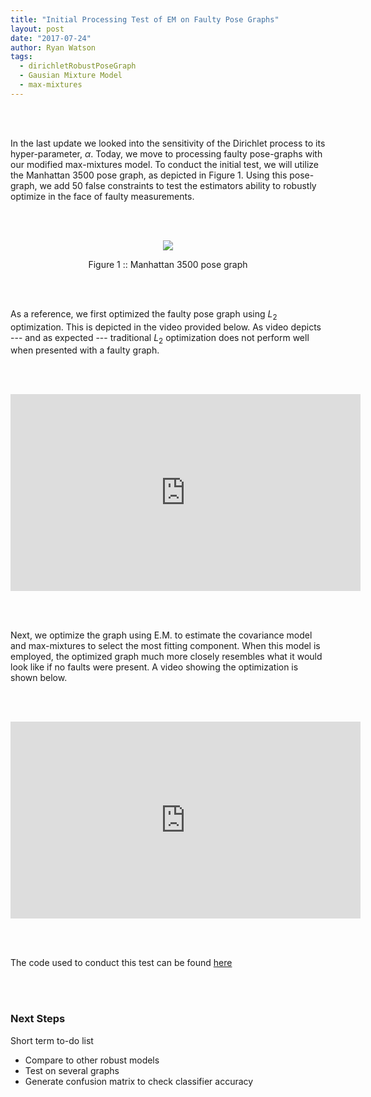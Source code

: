 ```yaml
---
title: "Initial Processing Test of EM on Faulty Pose Graphs"
layout: post
date: "2017-07-24"
author: Ryan Watson 
tags:
  - dirichletRobustPoseGraph
  - Gausian Mixture Model
  - max-mixtures
---
```


<br><br>

In the last update we looked into the sensitivity of the Dirichlet process to its hyper-parameter, $\alpha$. Today, we move to processing faulty pose-graphs with our modified max-mixtures model. To conduct the initial test, we will utilize the Manhattan 3500 pose graph, as depicted in Figure 1. Using this pose-graph, we add 50 false constraints to test the estimators ability to robustly optimize in the face of faulty measurements.

<br>
<br>
<p align="center">
<a href="https://lh3.googleusercontent.com/5Cj-uK-5pzui25GzHKXZeG6dlW-M3fgMmpgQyuzm50YjuqFMqcSUz8L-xFPTbk72xGP2RkJEP_mtgP7a7Smzj_GOnY4kDgW7D9GqWXYHbCNspGqE9VSjDcro9NOGDx-1zEZ6upqO03GpGQiSr-BmUqYDsDMUuSxFyAWP9sB7vA3xhNCUuu9x_H389yHgut8OrJhSkRV5Lh5MR9nZIPEyGCwE2X2rxPUisMp5qSA2cJQKoq8HRK2hw3Tyo62JNqBl39Q7BLLy5a2IIGMdAQS__PkUB0byNHCKm4oeeZQBhITOFEcgeRHB4PS5woYqwlJnf48V-Dl6Oty_MNeyVPgRwlSksgYxQkQdxM5CAM-ammMrdSZRHYqK1vkR6EB_wHKPLBPALVVNK7VHH8CXyDEObMjljTxkor1d8ZgmiRlVfE9kqiEipK4S2Mpwz4VoP9SVMbvIVXds7SZ9rmUKXFV5r1lYms18LW0D8cWil3QUGDvvk4RaYJo1OmZEoTwMJndS_Xq4E7xHGNslm0TzH3EO4vfea5_4XrfUozQYnFz4U4mW9ZnfcG7c-jWHLb5Rb8d2kgMpP3MM4DVCccgLjfCDZMc_rHrPsbyEe1nm3FUklso-HWJs-VEJm1ZD=w608-h542-nosss" target="_blank"><img src="https://lh3.googleusercontent.com/5Cj-uK-5pzui25GzHKXZeG6dlW-M3fgMmpgQyuzm50YjuqFMqcSUz8L-xFPTbk72xGP2RkJEP_mtgP7a7Smzj_GOnY4kDgW7D9GqWXYHbCNspGqE9VSjDcro9NOGDx-1zEZ6upqO03GpGQiSr-BmUqYDsDMUuSxFyAWP9sB7vA3xhNCUuu9x_H389yHgut8OrJhSkRV5Lh5MR9nZIPEyGCwE2X2rxPUisMp5qSA2cJQKoq8HRK2hw3Tyo62JNqBl39Q7BLLy5a2IIGMdAQS__PkUB0byNHCKm4oeeZQBhITOFEcgeRHB4PS5woYqwlJnf48V-Dl6Oty_MNeyVPgRwlSksgYxQkQdxM5CAM-ammMrdSZRHYqK1vkR6EB_wHKPLBPALVVNK7VHH8CXyDEObMjljTxkor1d8ZgmiRlVfE9kqiEipK4S2Mpwz4VoP9SVMbvIVXds7SZ9rmUKXFV5r1lYms18LW0D8cWil3QUGDvvk4RaYJo1OmZEoTwMJndS_Xq4E7xHGNslm0TzH3EO4vfea5_4XrfUozQYnFz4U4mW9ZnfcG7c-jWHLb5Rb8d2kgMpP3MM4DVCccgLjfCDZMc_rHrPsbyEe1nm3FUklso-HWJs-VEJm1ZD=w608-h542-no"/></a>
</p>
<p align="center">
Figure 1 :: Manhattan 3500 pose graph    
</p>
<br>
<br>

As a reference, we first optimized the faulty pose graph using $L_2$ optimization. This is depicted in the video provided below. As video depicts --- and as expected --- traditional $L_2$ optimization does not perform well when presented with a faulty graph.


<br><br>

<p align="center">
<iframe width="560" height="315" src="https://www.youtube.com/embed/pikWgy_pOoA" frameborder="0" allowfullscreen align="center" ></iframe>
</p>
<br><br>

Next, we optimize the graph using E.M. to estimate the covariance model and max-mixtures to select the most fitting component. When this model is employed, the optimized graph much more closely resembles what it would look like if no faults were present. A video showing the optimization is shown below. 

<br><br>

<p align="center">
<iframe width="560" height="315" src="https://www.youtube.com/embed/rLqa63dV4TQ" frameborder="0" allowfullscreen align="center" ></iframe>
</p>
<br><br>

The code used to conduct this test can be found [here](https://github.com/watsonryan/summerAFIT/blob/master/bayes_gmm/examples/emMix2G2o.py)

<br><br>

### Next Steps

Short term to-do list

* Compare to other robust models
* Test on several graphs 
* Generate confusion matrix to check classifier accuracy 

<br><br>


